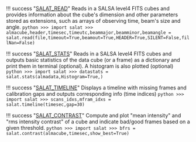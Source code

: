 !!! success "[SALAT_READ](python/salat_read.md)"
	Reads in a SALSA level4 FITS cubes and provides information about the cube's dimension and other parameters stored as extensions, such as arrays of observing time, beam's size and angle.
	```python
	>>> import salat
	>>> almacube,header,timesec,timeutc,beammajor,beamminor,beamangle = salat.read(file,timeout=True,beamout=True,HEADER=True,SILENT=False,fillNan=False)
	```



!!! success "[SALAT_STATS](python/salat_stats.md)"
	Reads in a SALSA level4 FITS cubes and outputs basic statistics of the data cube (or a frame) as a dictionary and print them in terminal (optional). A histogram is also plotted (optional)
	```python
	>>> import salat
	>>> datastats = salat.stats(almadata,Histogram=True,)
	```

!!! success "[SALAT_TIMELINE](python/salat_timeline.md)"
	Displays a timeline with missing frames and calibration gaps and outputs corresponding info (time indices)
	```python
	>>> import salat
	>>> scans_idxs,mfram_idxs = salat.timeline(timesec,gap=30)
	```

!!! success "[SALAT_CONTRAST](python/salat_contrast.md)"
	Compute and plot "mean intensity" and "rms intensity contrast" of a cube and indicate bad/good frames based on a given threshold. 
	```python
	>>> import salat
	>>> bfrs = salat.contrast(almacube,timesec,show_best=True)
	```
